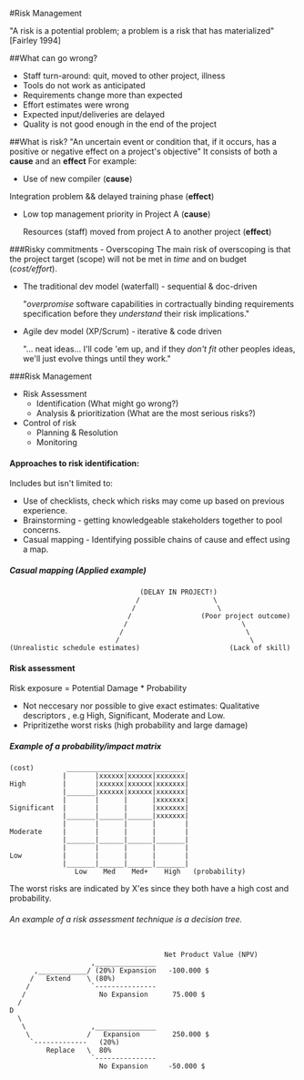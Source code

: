#Risk Management

"A risk is a potential problem; a problem is a risk that has materialized" [Fairley 1994]

##What can go wrong?
 * Staff turn-around: quit, moved to other project, illness
 * Tools do not work as anticipated
 * Requirements change more than expected
 * Effort estimates were wrong
 * Expected input/deliveries are delayed
 * Quality is not good enough in the end of the project

##What is risk?
 "An uncertain event or condition that, if it occurs, has a positive or negative effect on a project's objective"
 It consists of both a **cause** and an **effect**
 For example:

 - Use of new compiler (**cause**)
 
  Integration problem && delayed training phase (**effect**)

 - Low top management priority in Project A (**cause**)

   Resources (staff) moved from project A to another project (**effect**)

###Risky commitments - Overscoping
The main risk of overscoping is that the project target (scope)
will not be met in *time* and on budget (*cost/effort*).

 * The traditional dev model (waterfall) - sequential & doc-driven

   "*overpromise* software capabilities in cortractually binding requirements
   specification before they *understand* their risk implications."

 * Agile dev model (XP/Scrum) - iterative & code driven

   "... neat ideas... I'll code 'em up, and if they *don't fit* other 
   peoples ideas, we'll just evolve things until they work."
   
###Risk Management

 * Risk Assessment
   - Identification (What might go wrong?)
   - Analysis & prioritization (What are the most serious risks?)
 * Control of risk
   - Planning & Resolution
   - Monitoring

#### Approaches to risk identification:
 Includes but isn't limited to:
 * Use of checklists, check which risks may come up based on previous experience.
 * Brainstorming - getting knowledgeable stakeholders together to pool concerns.
 * Casual mapping - Identifying possible chains of cause and effect using a map.
 
##### Casual mapping (Applied example)
```
                                (DELAY IN PROJECT!)                                           
                               /                  \                
                              /                    \              
                             /                 (Poor project outcome)                     
                            /                            \              
                           /                              \              
                          /                                \              
(Unrealistic schedule estimates)                      (Lack of skill)
```

#### Risk assessment

Risk exposure = Potential Damage * Probability 

* Not neccesary nor possible to give exact estimates: Qualitative descriptors
  , e.g High, Significant, Moderate and Low.
* Pripritizethe worst risks (high probability and large damage)


##### Example of a probability/impact matrix
```
(cost)        _____________________________
             |       |xxxxxx|xxxxxx|xxxxxxx|
High         |       |xxxxxx|xxxxxx|xxxxxxx|                         
             |_______|xxxxxx|xxxxxx|xxxxxxx|    
             |       |      |      |xxxxxxx|
Significant  |       |      |      |xxxxxxx|                              
             |_______|______|______|xxxxxxx|      
             |       |      |      |       |
Moderate     |       |      |      |       |                                
             |_______|______|______|_______|      
             |       |      |      |       |
Low          |       |      |      |       |
             |_______|______|______|_______|
                Low    Med    Med+    High   (probability)                      
```
The worst risks are indicated by X'es since they both have a high cost and probability.

###### An example of a risk assessment technique is a decision tree.

```
                                                                             
                                      Net Product Value (NPV)                                            
                    ,_______________                                                    
      ,____________/ (20%) Expansion   -100.000 $                                                     
     /   Extend    \ (80%)                                                              
    /               `---------------                                        
   /                  No Expansion      75.000 $                                
  /                                                       
D                                                        
  \                                                       
   \                ,_______________                 
    \              /   Expansion        250.000 $                         
     `-------------   (20%)                                                
         Replace   \  80%                                                
                    `---------------
                      No Expansion     -50.000 $
                                                                                     
```



